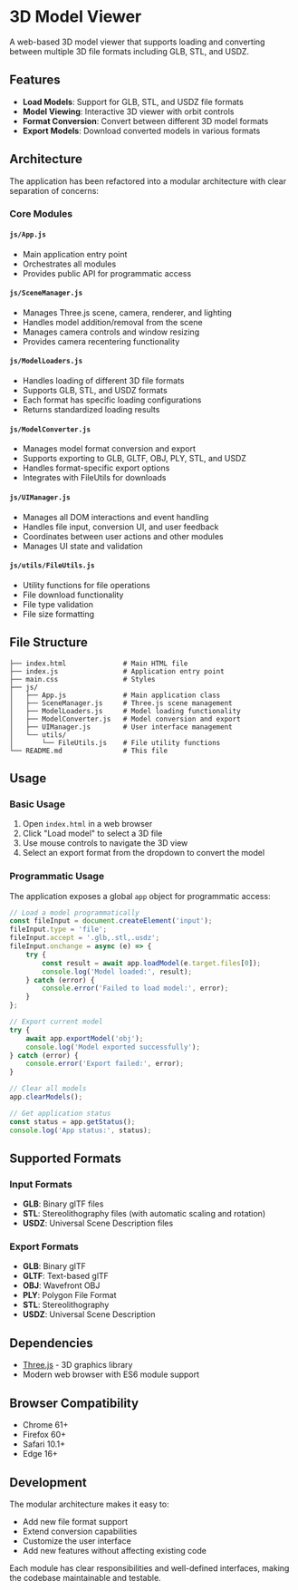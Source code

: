 # 3D Model Viewer

A web-based 3D model viewer that supports loading and converting between multiple 3D file formats including GLB, STL, and USDZ.

## Features

- **Load Models**: Support for GLB, STL, and USDZ file formats
- **Model Viewing**: Interactive 3D viewer with orbit controls
- **Format Conversion**: Convert between different 3D model formats
- **Export Models**: Download converted models in various formats

## Architecture

The application has been refactored into a modular architecture with clear separation of concerns:

### Core Modules

#### `js/App.js`
- Main application entry point
- Orchestrates all modules
- Provides public API for programmatic access

#### `js/SceneManager.js`
- Manages Three.js scene, camera, renderer, and lighting
- Handles model addition/removal from the scene
- Manages camera controls and window resizing
- Provides camera recentering functionality

#### `js/ModelLoaders.js`
- Handles loading of different 3D file formats
- Supports GLB, STL, and USDZ formats
- Each format has specific loading configurations
- Returns standardized loading results

#### `js/ModelConverter.js`
- Manages model format conversion and export
- Supports exporting to GLB, GLTF, OBJ, PLY, STL, and USDZ
- Handles format-specific export options
- Integrates with FileUtils for downloads

#### `js/UIManager.js`
- Manages all DOM interactions and event handling
- Handles file input, conversion UI, and user feedback
- Coordinates between user actions and other modules
- Manages UI state and validation

#### `js/utils/FileUtils.js`
- Utility functions for file operations
- File download functionality
- File type validation
- File size formatting

## File Structure

```
├── index.html              # Main HTML file
├── index.js                # Application entry point
├── main.css                # Styles
├── js/
│   ├── App.js              # Main application class
│   ├── SceneManager.js     # Three.js scene management
│   ├── ModelLoaders.js     # Model loading functionality
│   ├── ModelConverter.js   # Model conversion and export
│   ├── UIManager.js        # User interface management
│   └── utils/
│       └── FileUtils.js    # File utility functions
└── README.md               # This file
```

## Usage

### Basic Usage
1. Open `index.html` in a web browser
2. Click "Load model" to select a 3D file
3. Use mouse controls to navigate the 3D view
4. Select an export format from the dropdown to convert the model

### Programmatic Usage
The application exposes a global `app` object for programmatic access:

```javascript
// Load a model programmatically
const fileInput = document.createElement('input');
fileInput.type = 'file';
fileInput.accept = '.glb,.stl,.usdz';
fileInput.onchange = async (e) => {
    try {
        const result = await app.loadModel(e.target.files[0]);
        console.log('Model loaded:', result);
    } catch (error) {
        console.error('Failed to load model:', error);
    }
};

// Export current model
try {
    await app.exportModel('obj');
    console.log('Model exported successfully');
} catch (error) {
    console.error('Export failed:', error);
}

// Clear all models
app.clearModels();

// Get application status
const status = app.getStatus();
console.log('App status:', status);
```

## Supported Formats

### Input Formats
- **GLB**: Binary glTF files
- **STL**: Stereolithography files (with automatic scaling and rotation)
- **USDZ**: Universal Scene Description files

### Export Formats
- **GLB**: Binary glTF
- **GLTF**: Text-based glTF
- **OBJ**: Wavefront OBJ
- **PLY**: Polygon File Format
- **STL**: Stereolithography
- **USDZ**: Universal Scene Description

## Dependencies

- [Three.js](https://threejs.org/) - 3D graphics library
- Modern web browser with ES6 module support

## Browser Compatibility

- Chrome 61+
- Firefox 60+
- Safari 10.1+
- Edge 16+

## Development

The modular architecture makes it easy to:
- Add new file format support
- Extend conversion capabilities
- Customize the user interface
- Add new features without affecting existing code

Each module has clear responsibilities and well-defined interfaces, making the codebase maintainable and testable.